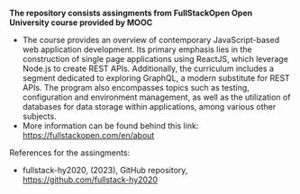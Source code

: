 **The repository consists assingments from FullStackOpen Open University course provided by MOOC**
- The course provides an overview of contemporary JavaScript-based web application development. Its primary emphasis lies in the construction of single page applications using ReactJS, which leverage Node.js to create REST APIs. Additionally, the curriculum includes a segment dedicated to exploring GraphQL, a modern substitute for REST APIs. The program also encompasses topics such as testing, configuration and environment management, as well as the utilization of databases for data storage within applications, among various other subjects.
- More information can be found behind this link: https://fullstackopen.com/en/about

References for the assingments:
- fullstack-hy2020, (2023), GitHub repository,
https://github.com/fullstack-hy2020

